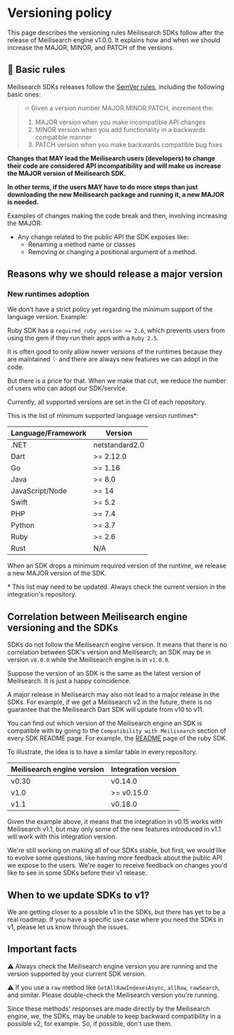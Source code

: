 # Versioning policy

This page describes the versioning rules Meilisearch SDKs follow after the release of Meilisearch engine v1.0.0. It explains how and when we should increase the MAJOR, MINOR, and PATCH of the versions.

## 🤖 Basic rules

Meilisearch SDKs releases follow the [SemVer rules](https://semver.org/), including the following basic ones:

> 🔥 Given a version number MAJOR.MINOR.PATCH, increment the:
>
> 1. MAJOR version when you make incompatible API changes
> 2. MINOR version when you add functionality in a backwards compatible manner
> 3. PATCH version when you make backwards compatible bug fixes


**Changes that MAY lead the Meilisearch users (developers) to change their code are considered API incompatibility and will make us increase the MAJOR version of Meilisearch SDK.**

**In other terms, if the users MAY have to do more steps than just downloading the new Meilisearch package and running it, a new MAJOR is needed.**

Examples of changes making the code break and then, involving increasing the MAJOR:

- Any change related to the public API the SDK exposes like:
    - Renaming a method name or classes
    - Removing or changing a positional argument of a method.

## Reasons why we should release a major version

### New runtimes adoption

We don't have a strict policy yet regarding the minimum support of the language version. Example:

Ruby SDK has a `required_ruby_version >= 2.6`, which prevents users from using the gem if they run their apps with a `Ruby 2.5`.

It is often good to only allow newer versions of the runtimes because they are maintained :sparkles: and there are always new features we can adopt in the code.

But there is a price for that. When we make that cut, we reduce the number of users who can adopt our SDK/service.

Currently, all supported versions are set in the CI of each repository.

This is the list of minimum supported language version runtimes*:

| Language/Framework | Version |
| ------------------ | ------- |
| .NET | netstandard2.0 |
| Dart | >= 2.12.0 |
| Go | >= 1.16 |
| Java | >= 8.0 |
| JavaScript/Node | >= 14 |
| Swift | >= 5.2 |
| PHP | >= 7.4 |
| Python | >= 3.7 |
| Ruby | >= 2.6 |
| Rust | N/A |

When an SDK drops a minimum required version of the runtime, we release a new MAJOR version of the SDK.

\* This list may need to be updated. Always check the current version in the integration's repository.

## Correlation between Meilisearch engine versioning and the SDKs

SDKs do not follow the Meilisearch engine version. It means that there is no correlation between SDK's version and Meilisearch; an SDK may be in version `v8.0.0` while the Meilisearch engine is in `v1.0.0`.

Suppose the version of an SDK is the same as the latest version of Meilisearch. It is just a happy coincidence.

A major release in Meilisearch may also not lead to a major release in the SDKs. For example, if we get a Meilisearch v2 in the future, there is no guarantee that the Meilisearch Dart SDK will update from v10 to v11.

You can find out which version of the Meilisearch engine an SDK is compatible with by going to the `Compatibility with Meilisearch` section of every SDK README page. For example, the [README](https://github.com/meilisearch/meilisearch-ruby/#-compatibility-with-meilisearch) page of the ruby SDK.

To illustrate, the idea is to have a similar table in every repository.

| Meilisearch engine version | Integration version |
| -------------------------- | ------------------- |
| v0.30 | v0.14.0 |
| v1.0 | >= v0.15.0 |
| v1.1 | v0.18.0 |

Given the example above, it means that the integration in v0.15 works with Meilisearch v1.1, but may only some of the new features introduced in v1.1 will work with this integration version.

We're still working on making all of our SDKs stable, but first, we would like to evolve some questions, like having more feedback about the public API we expose to the users. We're eager to receive feedback on changes you'd like to see in some SDKs before their v1 release.

## When to we update SDKs to v1?

We are getting closer to a possible v1 in the SDKs, but there has yet to be a real roadmap.
If you have a specific use case where you need the SDKs in v1, please let us know through the issues.

## Important facts

:warning: Always check the Meilisearch engine version you are running and the version supported by your current SDK version.

:warning: If you use a `raw` method like `GetAllRawIndexesAsync`, `allRaw`, `rawSearch`, and similar. Please double-check the Meilisearch version you're running.

Since these methods' responses are made directly by the Meilisearch engine, we, the SDKs, may be unable to keep backward compatibility in a possible v2, for example. So, if possible, don't use them.
